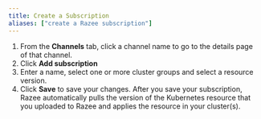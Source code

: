 ```yaml
---
title: Create a Subscription
aliases: ["create a Razee subscription"]
---
```


1. From the **Channels** tab, click a channel name to go to the details page of that channel.
2. Click **Add subscription**
3. Enter a name, select one or more cluster groups and select a resource version. 
4. Click **Save** to save your changes. After you save your subscription, Razee automatically pulls the version of the Kubernetes resource that you uploaded to Razee and applies the resource in your cluster(s).